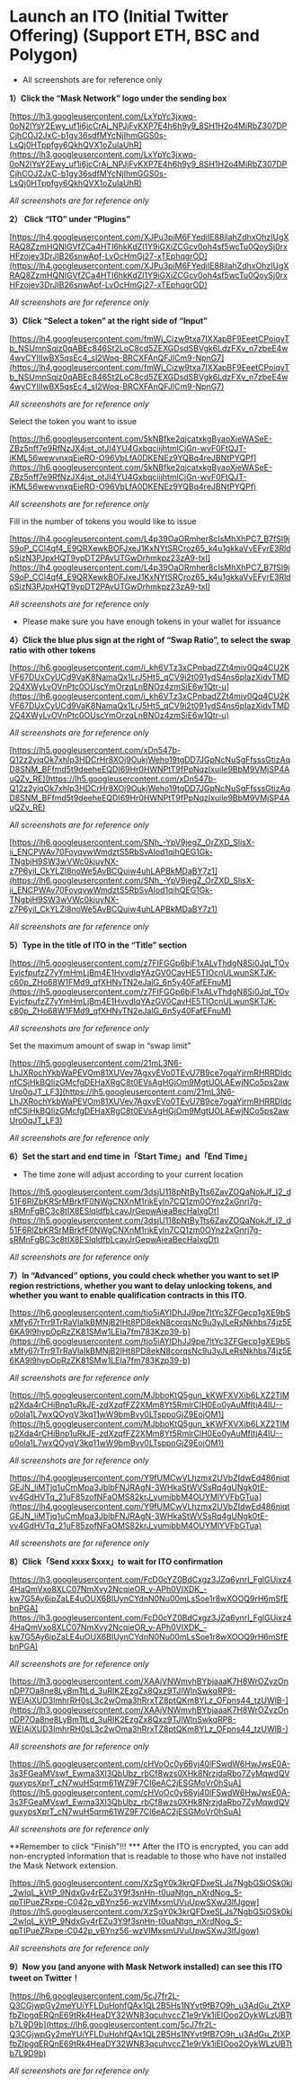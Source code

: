 # Launch an ITO (Initial Twitter Offering) (Support ETH, BSC and Polygon)

- All screenshots are for reference only

**1）Click the “Mask Network” logo under the sending box**

[https://lh3.googleusercontent.com/LxYpYc3jxwq-0oN2lYsY2Ewy_uf1i6jcCrAj_NPJjFvKXP7E4h6h9y9_8SH1H2o4MiRbZ307DPCjhCOJ2JxC-b1gy36sdfMYcNjIhmGGS0s-LsQj0HTppfgy6QkhQVX1oZulaUhR](https://lh3.googleusercontent.com/LxYpYc3jxwq-0oN2lYsY2Ewy_uf1i6jcCrAj_NPJjFvKXP7E4h6h9y9_8SH1H2o4MiRbZ307DPCjhCOJ2JxC-b1gy36sdfMYcNjIhmGGS0s-LsQj0HTppfgy6QkhQVX1oZulaUhR)

*All screenshots are for reference only*

**2） Click “ITO” under “Plugins”**

[https://lh4.googleusercontent.com/XJPu3piM6FYediIE88ilahZdhxOhzIUgXRAQ8ZzmHQNIGVfZCa4HTI6hkKdZI1Y9iGXiZCGcv0oh4sf5wcTu0QoySj0rxHFzojev3DrJIB26snwApf-LvOcHmGj27-xTEphqgrOD](https://lh4.googleusercontent.com/XJPu3piM6FYediIE88ilahZdhxOhzIUgXRAQ8ZzmHQNIGVfZCa4HTI6hkKdZI1Y9iGXiZCGcv0oh4sf5wcTu0QoySj0rxHFzojev3DrJIB26snwApf-LvOcHmGj27-xTEphqgrOD)

*All screenshots are for reference only*

**3）Click “Select a token” at the right side of “Input”**

[https://lh4.googleusercontent.com/fmWj_Cizw9txa7IXXapBF9EeetCPoiqyTb_NSUmnSqjz0qABEc846St2LoC8cd5ZEXGDsdSBVgk6LdzFXv_n7zbeE4w4wyCYlIIwBX5qsEc4_sI2Woq-BRCXFAnQFJlCm9-NpnG7](https://lh4.googleusercontent.com/fmWj_Cizw9txa7IXXapBF9EeetCPoiqyTb_NSUmnSqjz0qABEc846St2LoC8cd5ZEXGDsdSBVgk6LdzFXv_n7zbeE4w4wyCYlIIwBX5qsEc4_sI2Woq-BRCXFAnQFJlCm9-NpnG7)

*All screenshots are for reference only*

Select the token you want to issue

[https://lh6.googleusercontent.com/5kNBfke2qjcatxkgByaoXieWASeE-ZBz5nff7e9RfNzJX4jst_otJI4YU4GxbqciijhtmlCjGn-wvF0FtQJT-iKML56wewvnxqEieRO-O96VbLfA0DKENEz9YQBq4reJBNtPYQPf](https://lh6.googleusercontent.com/5kNBfke2qjcatxkgByaoXieWASeE-ZBz5nff7e9RfNzJX4jst_otJI4YU4GxbqciijhtmlCjGn-wvF0FtQJT-iKML56wewvnxqEieRO-O96VbLfA0DKENEz9YQBq4reJBNtPYQPf)

*All screenshots are for reference only*

Fill in the number of tokens you would like to issue

[https://lh4.googleusercontent.com/L4p39OaORmher8cIsMhXhPC7_B7fSl9jS9oP_CCl4qf4_E9QRXewkBOFJxeJ1KxNYtSRCroz65_k4u1gkkaVvEFyrE3RldpSizN3PJpxHQT9ypDT2PAvUTGwDrhmkpz23zA9-txI](https://lh4.googleusercontent.com/L4p39OaORmher8cIsMhXhPC7_B7fSl9jS9oP_CCl4qf4_E9QRXewkBOFJxeJ1KxNYtSRCroz65_k4u1gkkaVvEFyrE3RldpSizN3PJpxHQT9ypDT2PAvUTGwDrhmkpz23zA9-txI)

*All screenshots are for reference only*

- Please make sure you have enough tokens in your wallet for issuance

**4）Click the blue plus sign at the right of “Swap Ratio”, to select the swap ratio with other tokens**

[https://lh6.googleusercontent.com/i_kh6VTz3xCPnbadZZt4miv0Qq4CU2KVF67DUxCyUCd9VaK8NamaQx1LrJ5Ht5_qCV9i2t091ydS4ns6pIazXidvTMD2Q4XWyLvOVnPtc0OUscYmOrzqLnBNOz4zmSiE6w1Qtr-u](https://lh6.googleusercontent.com/i_kh6VTz3xCPnbadZZt4miv0Qq4CU2KVF67DUxCyUCd9VaK8NamaQx1LrJ5Ht5_qCV9i2t091ydS4ns6pIazXidvTMD2Q4XWyLvOVnPtc0OUscYmOrzqLnBNOz4zmSiE6w1Qtr-u)

*All screenshots are for reference only*

[https://lh5.googleusercontent.com/xDn547b-Q12z2yiqOk7xhIp3HDCrHr8XOj9OukjWeho19tgDD7JGpNcNuSgFfsssGtizAqD8SNM_BFfmd5t9deeheEQDI69Hr0HWNPtT9fPpNqzIxuile9BbM9VMjSP4AuQZv_RE](https://lh5.googleusercontent.com/xDn547b-Q12z2yiqOk7xhIp3HDCrHr8XOj9OukjWeho19tgDD7JGpNcNuSgFfsssGtizAqD8SNM_BFfmd5t9deeheEQDI69Hr0HWNPtT9fPpNqzIxuile9BbM9VMjSP4AuQZv_RE)

*All screenshots are for reference only*

[https://lh6.googleusercontent.com/SNh_-YpV9jegZ_OrZXD_SlisX-ii_ENCPWAv70FoyqvwWmdztS5RbSvAIod1qihQEG1Gk-TNgbjH9SW3wVWc0kjuyNX-z7P6yiI_CkYLZl8noWe5AvBCQuiw4uhLAPBkMDaBY7z1](https://lh6.googleusercontent.com/SNh_-YpV9jegZ_OrZXD_SlisX-ii_ENCPWAv70FoyqvwWmdztS5RbSvAIod1qihQEG1Gk-TNgbjH9SW3wVWc0kjuyNX-z7P6yiI_CkYLZl8noWe5AvBCQuiw4uhLAPBkMDaBY7z1)

*All screenshots are for reference only*

**5）Type in the title of ITO in the “Title” section**

[https://lh5.googleusercontent.com/z7FIFGGp6biF1xALvThdgN8Si0Jql_TOvEyicfpufzZ7yYmHmLjBm4E1HvvdIqYAzGV0CavHE5TIOcnULwunSKTJK-c60p_ZHo68W1FMd9_qfXHNvTN2eJalG_6n5y40FafEFnuM](https://lh5.googleusercontent.com/z7FIFGGp6biF1xALvThdgN8Si0Jql_TOvEyicfpufzZ7yYmHmLjBm4E1HvvdIqYAzGV0CavHE5TIOcnULwunSKTJK-c60p_ZHo68W1FMd9_qfXHNvTN2eJalG_6n5y40FafEFnuM)

*All screenshots are for reference only*

Set the maximum amount of swap in “swap limit”

[https://lh5.googleusercontent.com/21mL3N6-LhJXRochYkbWaPEVOm81XUVev7AgxvEVo0TEvU7B9ce7ogaYjrmRHRRDIdcnfCSjHkBQIizGMcfgDEHaXRgC8t0EVsAgHGjOm9MgtUOLAEwjNCo5ps2awUro0qJT_LF3](https://lh5.googleusercontent.com/21mL3N6-LhJXRochYkbWaPEVOm81XUVev7AgxvEVo0TEvU7B9ce7ogaYjrmRHRRDIdcnfCSjHkBQIizGMcfgDEHaXRgC8t0EVsAgHGjOm9MgtUOLAEwjNCo5ps2awUro0qJT_LF3)

*All screenshots are for reference only*

**6）Set the start and end time in「Start Time」and「End Time」**

- The time zone will adjust according to your current location

[https://lh5.googleusercontent.com/3dsjU118pNtByTts6ZavZOQaNokJf_I2_d51F6RlZbKRSrMBrkfF0NWgCNXnM1rikEyln7CQ1zm0OYnz2xGnrj7g-sRMnFgBC3c8tIX8ESlqldfbLcavJrGepwAieaBecHaIxgDt](https://lh5.googleusercontent.com/3dsjU118pNtByTts6ZavZOQaNokJf_I2_d51F6RlZbKRSrMBrkfF0NWgCNXnM1rikEyln7CQ1zm0OYnz2xGnrj7g-sRMnFgBC3c8tIX8ESlqldfbLcavJrGepwAieaBecHaIxgDt)

*All screenshots are for reference only*

**7）In “Advanced” options, you could check whether you want to set IP region restrictions, whether you want to delay unlocking tokens, and whether you want to enable qualification contracts in this ITO.**

[https://lh6.googleusercontent.com/tjo5iAYIDhJJ9pe7ltYc3ZFGecp1gXE9bSxMfy67rTrr9TrRaVlaIkBMNjB2lHt8PD8ekN8corqsNc9u3yJLeRsNkhbs74jz5E6KA9l9hypOpRzZK81SMw1LEIa7fm783Kzp39-b](https://lh6.googleusercontent.com/tjo5iAYIDhJJ9pe7ltYc3ZFGecp1gXE9bSxMfy67rTrr9TrRaVlaIkBMNjB2lHt8PD8ekN8corqsNc9u3yJLeRsNkhbs74jz5E6KA9l9hypOpRzZK81SMw1LEIa7fm783Kzp39-b)

*All screenshots are for reference only*

[https://lh5.googleusercontent.com/MJbboKtQ5gun_kKWFXVXib6LXZ2TlMp2Xda4rCHiBnp1uRkJE-zdXzqfFZ2XMm8Yt5RmlrClH0Eo0yAuMfItjA4lU--o0ola1L7wxQOyqV3kq11wW9bmBvy0LTsppoGjZ9EojOM1](https://lh5.googleusercontent.com/MJbboKtQ5gun_kKWFXVXib6LXZ2TlMp2Xda4rCHiBnp1uRkJE-zdXzqfFZ2XMm8Yt5RmlrClH0Eo0yAuMfItjA4lU--o0ola1L7wxQOyqV3kq11wW9bmBvy0LTsppoGjZ9EojOM1)

*All screenshots are for reference only*

[https://lh4.googleusercontent.com/Y9fUMCwVLhzmx2UVbZIdwEd486niqtGEJN_liMTjq1uCmMpa3JblbFNJRAgN-3WHkaStWVSsRq4gUNgk0tE-vv4GdHVTq_21uF85zofNFaOMS82krJ_yumibbM4OUYMlYVFbGTua](https://lh4.googleusercontent.com/Y9fUMCwVLhzmx2UVbZIdwEd486niqtGEJN_liMTjq1uCmMpa3JblbFNJRAgN-3WHkaStWVSsRq4gUNgk0tE-vv4GdHVTq_21uF85zofNFaOMS82krJ_yumibbM4OUYMlYVFbGTua)

*All screenshots are for reference only*

**8）Click「Send xxxx $xxx」to wait for ITO confirmation**

[https://lh3.googleusercontent.com/FcD0cYZ0BdCxgz3JZq6ynrI_FglGUixz44HaQmVxo8XLC07NmXvy2NcqieOR_v-APh0VIXDK_-kw7G5Ay6ipZaLE4uOUX6BIUynCYdnN0Nu00mLsSoe1r8wXOOQ9rH6mSfEbnPGA](https://lh3.googleusercontent.com/FcD0cYZ0BdCxgz3JZq6ynrI_FglGUixz44HaQmVxo8XLC07NmXvy2NcqieOR_v-APh0VIXDK_-kw7G5Ay6ipZaLE4uOUX6BIUynCYdnN0Nu00mLsSoe1r8wXOOQ9rH6mSfEbnPGA)

*All screenshots are for reference only*

[https://lh3.googleusercontent.com/XAAjVNWmvhBYbjaaaK7H8WrOZyzOnnDP7Oa8ne8LyBmTtLd_3uRIK2EzgZx8Qxz9TJlWlnSwkqRP8-WEIAjXUD3ImhrRH0sL3c2wOma3hRrxTZ8ptQKm8YLz_OFpns44_tzUWlB-](https://lh3.googleusercontent.com/XAAjVNWmvhBYbjaaaK7H8WrOZyzOnnDP7Oa8ne8LyBmTtLd_3uRIK2EzgZx8Qxz9TJlWlnSwkqRP8-WEIAjXUD3ImhrRH0sL3c2wOma3hRrxTZ8ptQKm8YLz_OFpns44_tzUWlB-)

*All screenshots are for reference only*

[https://lh5.googleusercontent.com/cHVoOc0y66yj40lFSwdW6HwJwsE0A-3s3FGeaMVswf_Ewma3Xl3QbUbz_rbCf8wzs0XHk8NrzjdaRbo7ZyMqwdQVguxypsXprT_cN7wuH5qrm61WZ9F7CI6eAC2jESGMoVr0hSuA](https://lh5.googleusercontent.com/cHVoOc0y66yj40lFSwdW6HwJwsE0A-3s3FGeaMVswf_Ewma3Xl3QbUbz_rbCf8wzs0XHk8NrzjdaRbo7ZyMqwdQVguxypsXprT_cN7wuH5qrm61WZ9F7CI6eAC2jESGMoVr0hSuA)

*All screenshots are for reference only*

**Remember to click “Finish”!!!
*** After the ITO is encrypted, you can add non-encrypted information that is readable to those who have not installed the Mask Network extension.

[https://lh5.googleusercontent.com/XzSgY0k3krQFDxeSLJs7NgbGSiOSk0ki_2wIqL_kVtP_9NdxGv4rEZu3Y9f3snHn-t0uaNtgn_nXrdNog_S-qpTIPueZRxpe-C042p_vBYnz56-wzVIMxsmUVuUpwSXwJ3lfJgow](https://lh5.googleusercontent.com/XzSgY0k3krQFDxeSLJs7NgbGSiOSk0ki_2wIqL_kVtP_9NdxGv4rEZu3Y9f3snHn-t0uaNtgn_nXrdNog_S-qpTIPueZRxpe-C042p_vBYnz56-wzVIMxsmUVuUpwSXwJ3lfJgow)

*All screenshots are for reference only*

**9）Now you (and anyone with Mask Network installed) can see this ITO tweet on Twitter！**

[https://lh6.googleusercontent.com/5cJ7fr2L-Q3CGjwpGy2meYUiYFLDuHohfQAx1QL2B5Hs1NYvt9fB7O9h_u3AdGu_ZtXPfbZIpgqERQnE69tRk4HeaDY32WN83qcuhvccZ1e9rVk1iEIOoo2OykWLzUBTtb7L9D9b](https://lh6.googleusercontent.com/5cJ7fr2L-Q3CGjwpGy2meYUiYFLDuHohfQAx1QL2B5Hs1NYvt9fB7O9h_u3AdGu_ZtXPfbZIpgqERQnE69tRk4HeaDY32WN83qcuhvccZ1e9rVk1iEIOoo2OykWLzUBTtb7L9D9b)

*All screenshots are for reference only*